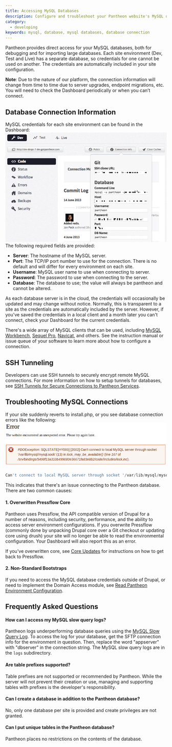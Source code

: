 ```yaml
---
title: Accessing MySQL Databases
description: Configure and troubleshoot your Pantheon website's MySQL database connections.
category:
  - developing
keywords: mysql, database, mysql databases, database connection
---
```

Pantheon provides direct access for your MySQL databases, both for debugging and for importing large databases. Each site environment (Dev, Test and Live) has a separate database, so credentials for one cannot be used on another. The credentials are automatically included in your site configuration.

<div class="alert alert-info" role="alert">
<strong>Note</strong>: Due to the nature of our platform, the connection information will change from time to time due to server upgrades, endpoint migrations, etc. You will need to check the Dashboard periodically or when you can’t connect.</div>

## Database Connection Information

MySQL credentials for each site environment can be found in the Dashboard:<br />
![MySQL Credentials](/source/docs/assets/images/desk_images/168060.png)<br />
The following required fields are provided:

- **Server**: The hostname of the MySQL server.
- **Port**: The TCP/IP port number to use for the connection. There is no default and will differ for every environment on each site.
- **Username**: MySQL user name to use when connecting to server.
- **Password**: The password to use when connecting to the server.
- **Database**: The database to use; the value will always be pantheon and cannot be altered.

As each database server is in the cloud, the credentials will occasionally be updated and may change without notice. Normally, this is transparent to a site as the credentials are automatically included by the server. However, if you've saved the credentials in a local client and a month later you can't connect, check your Dashboard for the current credentials.

There's a wide array of MySQL clients that can be used, including [MySQL Workbench](http://dev.mysql.com/downloads/tools/workbench/), [Sequel Pro](http://www.sequelpro.com/download), [Navicat](http://www.navicat.com/download), and others. See the instruction manual or issue queue of your software to learn more about how to configure a connection.

## SSH Tunneling

Developers can use SSH tunnels to securely encrypt remote MySQL connections. For more information on how to setup tunnels for databases, see [SSH Tunnels for Secure Connections to Pantheon Services](/docs/articles/local/ssh-tunnels-for-secure-connections-to-pantheon-services/).

## Troubleshooting MySQL Connections

If your site suddenly reverts to install.php, or you see database connection errors like the following:<br />
![](/source/docs/assets/images/desk_images/64774.png)
```sql
Can't connect to local MySQL server through socket '/var/lib/mysql/mysql.sock'...).
```
This indicates that there's an issue connecting to the Pantheon database. There are two common causes:

#### 1. Overwritten Pressflow Core

Pantheon uses Pressflow, the API compatible version of Drupal for a number of reasons, including security, performance, and the ability to access server environment configurations. If you overwrite Pressflow (commonly done by unpacking Drupal core over a Git checkout or updating core using drush) your site will no longer be able to read the environmental configuration. Your Dashboard will also report this as an error.  

If you've overwritten core, see [Core Updates](/docs/articles/sites/code/applying-upstream-updates#apply-a-core-update) for instructions on how to get back to Pressflow.

#### 2. Non-Standard Bootstraps

If you need to access the MySQL database credentials outside of Drupal, or need to implement the Domain Access module, see [Read Pantheon Environment Configuration](/docs/articles/sites/code/reading-pantheon-environment-configuration#domain-access).

## Frequently Asked Questions

#### How can I access my MySQL slow query logs?

Pantheon logs underperforming database queries using the [MySQL Slow Query Log](http://dev.mysql.com/doc/refman/5.5/en/slow-query-log.html). To access the log for your database, get the SFTP connection info for the environment in question. Then, replace the word "appserver" with "dbserver" in the connection string. The MySQL slow query logs are in the `logs` subdirectory.

#### Are table prefixes supported?

Table prefixes are not supported or recommended by Pantheon. While the server will not prevent their creation or use, managing and supporting tables with prefixes is the developer's responsibility.

#### Can I create a database in addition to the Pantheon database?

No, only one database per site is provided and create privileges are not granted.

#### Can I put unique tables in the Pantheon database?

Pantheon places no restrictions on the contents of the database.
